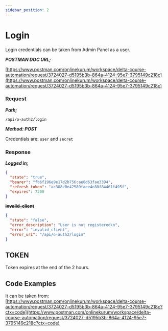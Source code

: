 ```yaml
---
sidebar_position: 2
---
```


# Login

Login credentials can be taken from Admin Panel as a user. 

**_POSTMAN DOC URL;_**

[https://www.postman.com/onlinekurum/workspace/delta-course-automation/request/3724027-d5195b3b-864a-4124-95e7-3795149c218c](https://www.postman.com/onlinekurum/workspace/delta-course-automation/request/3724027-d5195b3b-864a-4124-95e7-3795149c218c)

### Request

**_Path;_**

`/api/o-auth2/login`

**_Method: POST_**

Credentials are: `user` and `secret`

### Response

**_Logged in;_**
```json
{
  "state": "true",
  "bearer": "fb6f196e9e17d2b756cae6d63fae3394",
  "refresh_token": "ac388e0e42589faee4e80f84461f495f",
  "expires": 7200
}
```

**~~invalid_client~~**
```json
{
  "state": "false",
  "error_description": "User is not registered\n",
  "error": "invalid_client",
  "error_uri": "/api/o-auth2/login"
}
```

## TOKEN

Token expires at the end of the 2 hours.

## Code Examples

It can be taken from: [https://www.postman.com/onlinekurum/workspace/delta-course-automation/request/3724027-d5195b3b-864a-4124-95e7-3795149c218c?ctx=code](https://www.postman.com/onlinekurum/workspace/delta-course-automation/request/3724027-d5195b3b-864a-4124-95e7-3795149c218c?ctx=code)